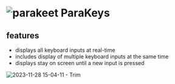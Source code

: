 # ![parakeet](https://github.com/wewewe08/parakeys_app/assets/31106392/25c248a9-fdfe-4875-8dbe-59b6777b1b19) ParaKeys 


## features
- displays all keyboard inputs at real-time
- includes display of multiple keyboard inputs at the same time
- displays stay on screen until a new input is pressed

![2023-11-28 15-04-11 - Trim](https://github.com/wewewe08/input_overlay/assets/31106392/31ec1832-db34-49bf-b531-481dcdc1c816)
